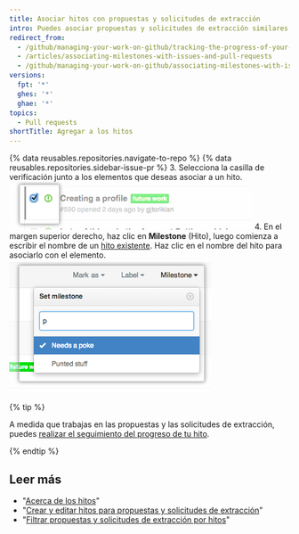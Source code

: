 ```yaml
---
title: Asociar hitos con propuestas y solicitudes de extracción
intro: Puedes asociar propuestas y solicitudes de extracción similares con un hito para realizar un mejor seguimiento de su progreso.
redirect_from:
  - /github/managing-your-work-on-github/tracking-the-progress-of-your-work-with-milestones/associating-milestones-with-issues-and-pull-requests
  - /articles/associating-milestones-with-issues-and-pull-requests
  - /github/managing-your-work-on-github/associating-milestones-with-issues-and-pull-requests
versions:
  fpt: '*'
  ghes: '*'
  ghae: '*'
topics:
  - Pull requests
shortTitle: Agregar a los hitos
---
```


{% data reusables.repositories.navigate-to-repo %}
{% data reusables.repositories.sidebar-issue-pr %}
3. Selecciona la casilla de verificación junto a los elementos que deseas asociar a un hito. ![Casilla de verificación de metadatos de propuestas](/assets/images/help/issues/issues_assign_checkbox.png)
4. En el margen superior derecho, haz clic en **Milestone** (Hito), luego comienza a escribir el nombre de un [hito existente](/articles/creating-and-editing-milestones-for-issues-and-pull-requests). Haz clic en el nombre del hito para asociarlo con el elemento. ![Desplegable de la asignación de los hitos de propuestas](/assets/images/help/issues/issues_assigning_milestone_dropdown.png)

{% tip %}

A medida que trabajas en las propuestas y las solicitudes de extracción, puedes [realizar el seguimiento del progreso de tu hito](/articles/viewing-your-milestone-s-progress).

{% endtip %}

## Leer más

- "[Acerca de los hitos](/articles/about-milestones)"
- "[Crear y editar hitos para propuestas y solicitudes de extracción](/articles/creating-and-editing-milestones-for-issues-and-pull-requests)"
- "[Filtrar propuestas y solicitudes de extracción por hitos](/articles/filtering-issues-and-pull-requests-by-milestone)"
